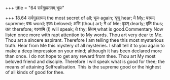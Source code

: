 +++
title = "64 सर्वगुह्यतमम् भूयः"

+++
18.64 सर्वगुह्यतमम् the most secret of all; भूयः again; श्रृणु hear; मे
My; परमम् supreme; वचः word; इष्टः beloved; असि (thou) art; मे of Me;
दृढम् dearly; इति thus; ततः therefore; वक्ष्यामि (I) will speak; ते thy;
हितम् what is good.Commentary Now listen once more with rapt attention
to My words. Thou art very dear to Me. Thou art a sincere aspirant.
Therefore I am telling thee this most mysterious truth. Hear from Me
this mystery of all mysteries. I shall tell it to you again to make a
deep impression on your mind; although it has been declared more than
once. I do not hope to get any reward from thee. Thou art My most
beloved friend and disciple. Therefore I will speak what is good for
thee; the means of attaining Selfrealisation. This is the supreme good
or the highest of all kinds of good for thee.
